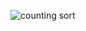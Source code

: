 ![counting sort](https://user-images.githubusercontent.com/71118230/151135742-6595768a-1eaf-48a0-801c-2d8fc17adbe8.jpg)
